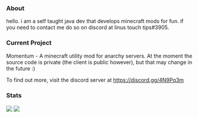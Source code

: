 ### About

hello. i am a self taught java dev that develops minecraft mods for fun. if you need to contact me do so on discord at linus touch tips#3905.

### Current Project

Momentum - A minecraft utility mod for anarchy servers. At the moment the source code is private (the client is public however), but that may change in the future :)

To find out more, visit the discord server at https://discord.gg/4N9Pq3m

### Stats

<img align="center" src="https://github-readme-stats.vercel.app/api/?username=linustouchtips&theme=cobalt" />
<img align="center" src="https://github-readme-stats.vercel.app/api/top-langs/?username=linustouchtips" />
